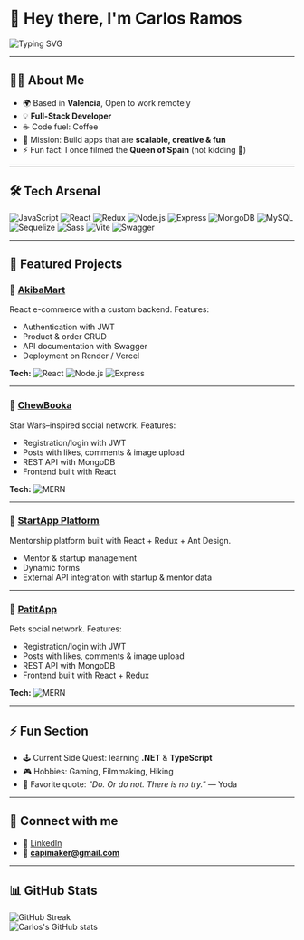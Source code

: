# 👋 Hey there, I'm Carlos Ramos 

![Typing SVG](https://readme-typing-svg.demolab.com?font=Fira+Code&size=24&pause=1000&color=00e9f7&vCenter=true&width=500&lines=Full+Stack+Dev+💻;React+%7C+Node.js+%7C+MongoDB+%7C+SQL;Always+learning+something+new+🚀)

---

## 🧑‍🚀 About Me
- 🌍 Based in **Valencia**, Open to work remotely 
- 💡 **Full-Stack Developer**  
- ☕ Code fuel: Coffee   
- 🎯 Mission: Build apps that are **scalable, creative & fun**  
- ⚡ Fun fact: I once filmed the **Queen of Spain** (not kidding 👑)

---

## 🛠 Tech Arsenal

![JavaScript](https://img.shields.io/badge/JavaScript-F7DF1E?style=for-the-badge&logo=javascript&logoColor=black)
![React](https://img.shields.io/badge/React-61DAFB?style=for-the-badge&logo=react&logoColor=black)
![Redux](https://img.shields.io/badge/Redux-764ABC?style=for-the-badge&logo=redux&logoColor=white)
![Node.js](https://img.shields.io/badge/Node.js-339933?style=for-the-badge&logo=node-dot-js&logoColor=white)
![Express](https://img.shields.io/badge/Express-000000?style=for-the-badge&logo=express&logoColor=white)
![MongoDB](https://img.shields.io/badge/MongoDB-47A248?style=for-the-badge&logo=mongodb&logoColor=white)
![MySQL](https://img.shields.io/badge/MySQL-4479A1?style=for-the-badge&logo=mysql&logoColor=white)
![Sequelize](https://img.shields.io/badge/Sequelize-52B0E7?style=for-the-badge&logo=sequelize&logoColor=white)
![Sass](https://img.shields.io/badge/Sass-CC6699?style=for-the-badge&logo=sass&logoColor=white)
![Vite](https://img.shields.io/badge/Vite-646CFF?style=for-the-badge&logo=vite&logoColor=white)
![Swagger](https://img.shields.io/badge/Swagger-85EA2D?style=for-the-badge&logo=swagger&logoColor=black)

---

## 🚀 Featured Projects

### 🛒 [AkibaMart](https://github.com/capimaker/AkibaMart)
React e-commerce with a custom backend. Features:
- Authentication with JWT
- Product & order CRUD
- API documentation with Swagger
- Deployment on Render / Vercel  

**Tech:** ![React](https://img.shields.io/badge/React-61DAFB?logo=react&logoColor=black) 
![Node.js](https://img.shields.io/badge/Node.js-339933?logo=node-dot-js&logoColor=white) 
![Express](https://img.shields.io/badge/Express-000000?logo=express&logoColor=white) 


---

### 🌌 [ChewBooka](https://github.com/capimaker/Chewbooka_back)
Star Wars–inspired social network. Features:
- Registration/login with JWT
- Posts with likes, comments & image upload
- REST API with MongoDB
- Frontend built with React  

**Tech:** ![MERN](https://img.shields.io/badge/MERN-61DAFB?logo=react&logoColor=black)

---

### 🤝 [StartApp Platform](https://github.com/capimaker/startappfront)
Mentorship platform built with React + Redux + Ant Design.  
- Mentor & startup management
- Dynamic forms
- External API integration with startup & mentor data

---

### 🌌 [PatitApp](https://github.com/capimaker/patitApp)
 Pets social network. Features:
- Registration/login with JWT
- Posts with likes, comments & image upload
- REST API with MongoDB
- Frontend built with React + Redux  

**Tech:** ![MERN](https://img.shields.io/badge/MERN-61DAFB?logo=react&logoColor=black)
  
---
## ⚡ Fun Section
- 🕹 Current Side Quest: learning **.NET** & **TypeScript**  
- 🎮 Hobbies: Gaming, Filmmaking, Hiking  
- 💭 Favorite quote: *"Do. Or do not. There is no try."* — Yoda  

---

## 🤝 Connect with me
- 💼 [LinkedIn](https://www.linkedin.com/in/carlos-ramos7/)  
- 📧 **capimaker@gmail.com**

---
  
## 📊 GitHub Stats
![GitHub Streak](https://streak-stats.demolab.com?user=capimaker&theme=tokyonight&hide_border=true)  
![Carlos's GitHub stats](https://github-readme-stats.vercel.app/api?username=capimaker&show_icons=true&theme=tokyonight)  






